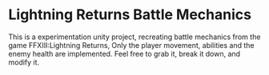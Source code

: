 # Lightning Returns Battle Mechanics

This is a experimentation unity project, recreating battle mechanics from the game FFXIII:Lightning Returns,
Only the player movement, abilities and the enemy health are implemented.
Feel free to grab it, break it down, and modify it.
